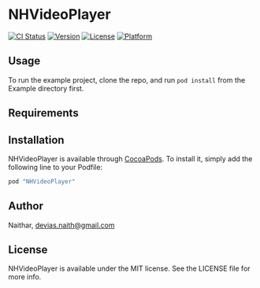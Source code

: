 # NHVideoPlayer

[![CI Status](http://img.shields.io/travis/Naithar/NHVideoPlayer.svg?style=flat)](https://travis-ci.org/Naithar/NHVideoPlayer)
[![Version](https://img.shields.io/cocoapods/v/NHVideoPlayer.svg?style=flat)](http://cocoapods.org/pods/NHVideoPlayer)
[![License](https://img.shields.io/cocoapods/l/NHVideoPlayer.svg?style=flat)](http://cocoapods.org/pods/NHVideoPlayer)
[![Platform](https://img.shields.io/cocoapods/p/NHVideoPlayer.svg?style=flat)](http://cocoapods.org/pods/NHVideoPlayer)

## Usage

To run the example project, clone the repo, and run `pod install` from the Example directory first.

## Requirements

## Installation

NHVideoPlayer is available through [CocoaPods](http://cocoapods.org). To install
it, simply add the following line to your Podfile:

```ruby
pod "NHVideoPlayer"
```

## Author

Naithar, devias.naith@gmail.com

## License

NHVideoPlayer is available under the MIT license. See the LICENSE file for more info.
